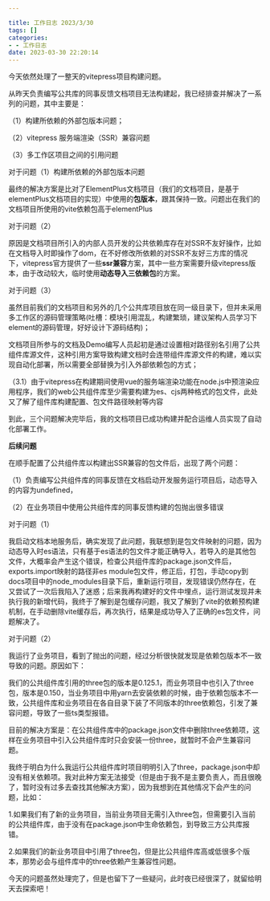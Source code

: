 ```yaml
---

title: 工作日志 2023/3/30
tags: []
categories:
- - 工作日志
date: 2023-03-30 22:20:14
---
```


今天依然处理了一整天的vitepress项目构建问题。

从昨天负责编写公共库的同事反馈文档项目无法构建起，我已经排查并解决了一系列的问题，其中主要是：

（1）构建所依赖的外部包版本问题；

（2）vitepress 服务端渲染（SSR）兼容问题

（3）多工作区项目之间的引用问题

对于问题（1）构建所依赖的外部包版本问题

最终的解决方案是比对了ElementPlus文档项目（我们的文档项目，是基于elementPlus文档项目的实现）中使用的**包版本**，跟其保持一致。问题出在我们的文档项目所使用的vite依赖包高于elementPlus

对于问题（2）

原因是文档项目所引入的内部人员开发的公共依赖库存在对SSR不友好操作，比如在文档导入时即操作了dom，在不好修改所依赖的对SSR不友好三方库的情况下，vitepress官方提供了一些**ssr兼容**方案，其中一些方案需要升级vitepress版本，由于改动较大，临时使用**动态导入三依赖包**的方案。

对于问题（3）

虽然目前我们的文档项目和另外的几个公共库项目放在同一级目录下，但并未采用多工作区的源码管理策略(吐槽：模块引用混乱，构建繁琐，建议架构人员学习下element的源码管理，好好设计下源码结构)；

文档项目所参与的文档及Demo编写人员起初是通过设置相对路径别名引用了公共组件库源文件，这种引用方案导致构建文档时会连带组件库源文件的构建，难以实现自动化部署，所以需要全部替换为引入外部依赖包的方式；

（3.1）由于vitepress在构建期间使用vue的服务端渲染功能在node.js中预渲染应用程序，我们的web公共组件库至少需要构建为es、cjs两种格式的包文件，此处又了解了组件库构建配置、包文件路径映射等内容

到此，三个问题解决完毕后，我的文档项目已成功构建并配合运维人员实现了自动化部署工作。

**后续问题**

在顺手配置了公共组件库以构建出SSR兼容的包文件后，出现了两个问题：

（1）负责编写公共组件库的同事反馈在文档启动开发服务运行项目后，动态导入的内容为undefined，

（2）在业务项目中使用公共组件库的同事反馈构建的包抛出很多错误

对于问题（1）

我启动文档本地服务后，确实发现了此问题，我联想到是包文件映射的问题，因为动态导入时es语法，只有基于es语法的包文件才能正确导入，若导入的是其他包文件，大概率会产生这个错误，检查公共组件库的package.json文件后，exports.import映射的路径非es module包文件，修正后，打包，手动copy到docs项目中的node_modules目录下后，重新运行项目，发现错误仍然存在，在又尝试了一次后我陷入了迷惑；后来我再构建好的文件中埋点，运行测试发现并未执行我的新增代码，我终于了解到是包缓存问题，我又了解到了vite的依赖预构建机制，在手动删除vite缓存后，再次执行，结果是成功导入了正确的es包文件，问题解决了。

对于问题（2）

我运行了业务项目，看到了抛出的问题，经过分析很快就发现是依赖包版本不一致导致的问题。原因如下：

我们的公共组件库引用的three包的版本是0.125.1，而业务项目中也引入了three包，版本是0.150，当业务项目中用yarn去安装依赖的时候，由于依赖包版本不一致，公共组件库和业务项目在各自目录下装了不同版本的three依赖包，引发了兼容问题，导致了一些ts类型报错。

目前的解决方案是：在公共组件库中的package.json文件中删除three依赖项，这样在业务项目中引入公共组件库时只会安装一份three，就暂时不会产生兼容问题。

我终于明白为什么我运行公共组件库时项目明明引入了three，package.json中却没有相关依赖项。我对此种方案无法接受（但是由于我不是主要负责人，而且很晚了，暂时没有过多去查找其他解决方案），因为我想到在其他情况下会产生的问题，比如：

1.如果我们有了新的业务项目，当前业务项目无需引入three包，但需要引入当前的公共组件库，由于没有在package.json中生命依赖包，到导致三方公共库报错。

2.如果我们的新业务项目中引用了three包，但是比公共组件库高或低很多个版本，那势必会与组件库中的three依赖产生兼容性问题。



今天的问题虽然处理完了，但是也留下了一些疑问，此时夜已经很深了，就留给明天去探索吧！
